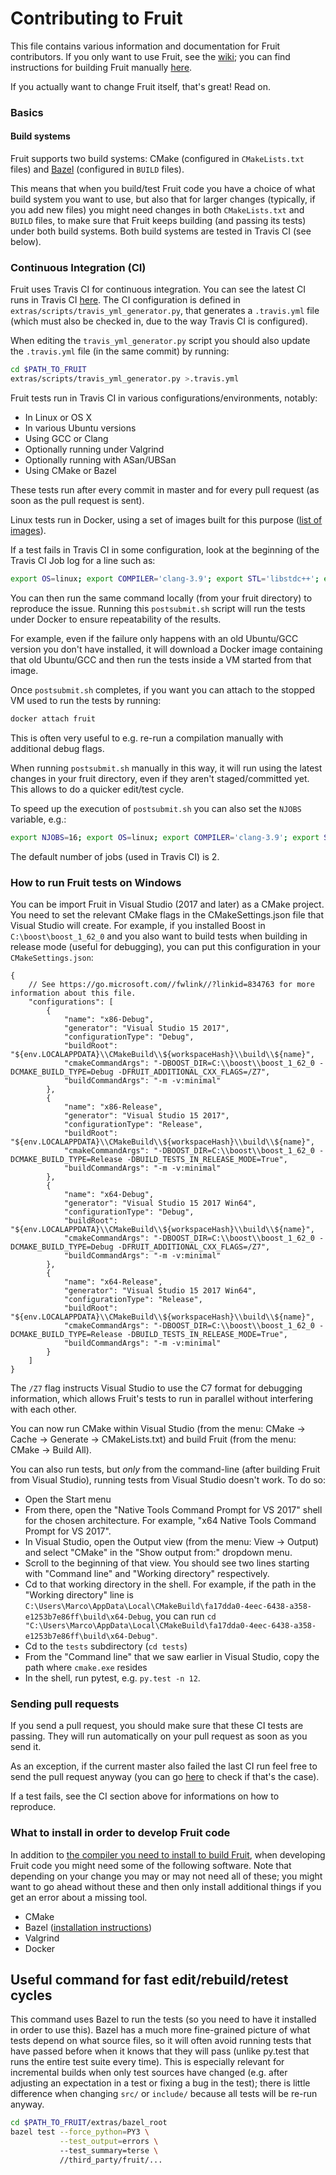 
# Contributing to Fruit

This file contains various information and documentation for Fruit contributors.
If you only want to use Fruit, see the [wiki](https://github.com/google/fruit/wiki);
you can find instructions for building Fruit manually
[here](https://github.com/google/fruit/wiki/install#building-fruit-manually).

If you actually want to change Fruit itself, that's great! Read on.

### Basics

#### Build systems

Fruit supports two build systems: CMake (configured in `CMakeLists.txt` files) and
[Bazel](https://www.bazel.io) (configured in `BUILD` files).

This means that when you build/test Fruit code you have a choice of what build system you want to use,
but also that for larger changes (typically, if you add new files) you might need changes in both 
`CMakeLists.txt` and `BUILD` files, to make sure that Fruit keeps building (and passing its tests) under both build
systems.
Both build systems are tested in Travis CI (see below).

### Continuous Integration (CI)

Fruit uses Travis CI for continuous integration. You can see the latest CI runs in Travis CI
[here](https://travis-ci.org/google/fruit/builds). The CI configuration is defined in
`extras/scripts/travis_yml_generator.py`, that generates a `.travis.yml` file (which must also be checked in, due to the
way Travis CI is configured).

When editing the `travis_yml_generator.py` script you should also update the `.travis.yml` file (in the same commit)
by running:

```bash
cd $PATH_TO_FRUIT
extras/scripts/travis_yml_generator.py >.travis.yml
```

Fruit tests run in Travis CI in various configurations/environments, notably:

* In Linux or OS X
* In various Ubuntu versions
* Using GCC or Clang
* Optionally running under Valgrind
* Optionally running with ASan/UBSan
* Using CMake or Bazel

These tests run after every commit in master and for every pull request (as soon as the pull request is sent).

Linux tests run in Docker, using a set of images built for this purpose 
([list of images](https://hub.docker.com/r/polettimarco/fruit-basesystem/tags/)).

If a test fails in Travis CI in some configuration, look at the beginning of the Travis CI Job log for a line such as:

```bash
export OS=linux; export COMPILER='clang-3.9'; export STL='libstdc++'; export UBUNTU='16.04'; extras/scripts/postsubmit.sh DebugValgrind
```

You can then run the same command locally (from your fruit directory) to reproduce the issue. Running this
`postsubmit.sh` script will run the tests under Docker to ensure repeatability of the results.

For example, even if the failure only happens with an old Ubuntu/GCC version you don't have installed, it will download
a Docker image containing that old Ubuntu/GCC and then run the tests inside a VM started from that image.

Once `postsubmit.sh` completes, if you want you can attach to the stopped VM used to run the tests by running:

```bash
docker attach fruit
```

This is often very useful to e.g. re-run a compilation manually with additional debug flags.

When running `postsubmit.sh` manually in this way, it will run using the latest changes in your fruit directory, even if
they aren't staged/committed yet. This allows to do a quicker edit/test cycle.

To speed up the execution of `postsubmit.sh` you can also set the `NJOBS` variable, e.g.:

```bash
export NJOBS=16; export OS=linux; export COMPILER='clang-3.9'; export STL='libstdc++'; export UBUNTU='16.04'; extras/scripts/postsubmit.sh DebugValgrind
```

The default number of jobs (used in Travis CI) is 2.

### How to run Fruit tests on Windows

You can be import Fruit in Visual Studio (2017 and later) as a CMake project. You need to set the relevant CMake flags in the CMakeSettings.json file that Visual Studio will create.
For example, if you installed Boost in `C:\boost\boost_1_62_0` and you also want to build tests when building in release mode (useful for debugging), you can put this configuration in your `CMakeSettings.json`:

    {
        // See https://go.microsoft.com//fwlink//?linkid=834763 for more information about this file.
        "configurations": [
            {
                "name": "x86-Debug",
                "generator": "Visual Studio 15 2017",
                "configurationType": "Debug",
                "buildRoot": "${env.LOCALAPPDATA}\\CMakeBuild\\${workspaceHash}\\build\\${name}",
                "cmakeCommandArgs": "-DBOOST_DIR=C:\\boost\\boost_1_62_0 -DCMAKE_BUILD_TYPE=Debug -DFRUIT_ADDITIONAL_CXX_FLAGS=/Z7",
                "buildCommandArgs": "-m -v:minimal"
            },
            {
                "name": "x86-Release",
                "generator": "Visual Studio 15 2017",
                "configurationType": "Release",
                "buildRoot": "${env.LOCALAPPDATA}\\CMakeBuild\\${workspaceHash}\\build\\${name}",
                "cmakeCommandArgs": "-DBOOST_DIR=C:\\boost\\boost_1_62_0 -DCMAKE_BUILD_TYPE=Release -DBUILD_TESTS_IN_RELEASE_MODE=True",
                "buildCommandArgs": "-m -v:minimal"
            },
            {
                "name": "x64-Debug",
                "generator": "Visual Studio 15 2017 Win64",
                "configurationType": "Debug",
                "buildRoot": "${env.LOCALAPPDATA}\\CMakeBuild\\${workspaceHash}\\build\\${name}",
                "cmakeCommandArgs": "-DBOOST_DIR=C:\\boost\\boost_1_62_0 -DCMAKE_BUILD_TYPE=Debug -DFRUIT_ADDITIONAL_CXX_FLAGS=/Z7",
                "buildCommandArgs": "-m -v:minimal"
            },
            {
                "name": "x64-Release",
                "generator": "Visual Studio 15 2017 Win64",
                "configurationType": "Release",
                "buildRoot": "${env.LOCALAPPDATA}\\CMakeBuild\\${workspaceHash}\\build\\${name}",
                "cmakeCommandArgs": "-DBOOST_DIR=C:\\boost\\boost_1_62_0 -DCMAKE_BUILD_TYPE=Release -DBUILD_TESTS_IN_RELEASE_MODE=True",
                "buildCommandArgs": "-m -v:minimal"
            }
        ]
    }

The `/Z7` flag instructs Visual Studio to use the C7 format for debugging information, which allows Fruit's tests to run in parallel without interfering with each other.

You can now run CMake within Visual Studio (from the menu: CMake -> Cache -> Generate -> CMakeLists.txt) and build Fruit (from the menu: CMake -> Build All).

You can also run tests, but *only* from the command-line (after building Fruit from Visual Studio), running tests from Visual Studio doesn't work.
To do so:

* Open the Start menu
* From there, open the "Native Tools Command Prompt for VS 2017" shell for the chosen architecture. For example, "x64 Native Tools Command Prompt for VS 2017".
* In Visual Studio, open the Output view (from the menu: View -> Output) and select "CMake" in the "Show output from:" dropdown menu.
* Scroll to the beginning of that view. You should see two lines starting with "Command line" and "Working directory" respectively.
* Cd to that working directory in the shell. For example, if the path in the "Working directory" line is `C:\Users\Marco\AppData\Local\CMakeBuild\fa17dda0-4eec-6438-a358-e1253b7e86ff\build\x64-Debug`, you can run `cd "C:\Users\Marco\AppData\Local\CMakeBuild\fa17dda0-4eec-6438-a358-e1253b7e86ff\build\x64-Debug"`.
* Cd to the `tests` subdirectory (`cd tests`)
* From the "Command line" that we saw earlier in Visual Studio, copy the path where `cmake.exe` resides
* In the shell, run pytest, e.g. `py.test -n 12`.

### Sending pull requests

If you send a pull request, you should make sure that these CI tests are passing. They will run automatically on your
pull request as soon as you send it.

As an exception, if the current master also failed the last CI run feel free to send the pull request anyway (you can go
[here](https://travis-ci.org/google/fruit) to check if that's the case).

If a test fails, see the CI section above for informations on how to reproduce.

### What to install in order to develop Fruit code

In addition to
[the compiler you need to install to build Fruit](https://github.com/google/fruit/wiki/install#dependencies),
when developing Fruit code you might need some of the following software. Note that depending on your change you may or
may not need all of these; you might want to go ahead without these and then only install additional things if you get
an error about a missing tool.

* CMake
* Bazel ([installation instructions](https://www.bazel.io/docs/install.html))
* Valgrind
* Docker

## Useful command for fast edit/rebuild/retest cycles

This command uses Bazel to run the tests (so you need to have it installed in order to use this).
Bazel has a much more fine-grained picture of what tests depend on what source files, so it will often avoid running
tests that have passed before when it knows that they will pass (unlike py.test that runs the entire test suite every
time). This is especially relevant for incremental builds when only test sources have changed (e.g. after adjusting an
expectation in a test or fixing a bug in the test); there is little difference when changing `src/` or `include/`
because all tests will be re-run anyway.

```bash
cd $PATH_TO_FRUIT/extras/bazel_root
bazel test --force_python=PY3 \
           --test_output=errors \ 
           --test_summary=terse \
           //third_party/fruit/...
```
